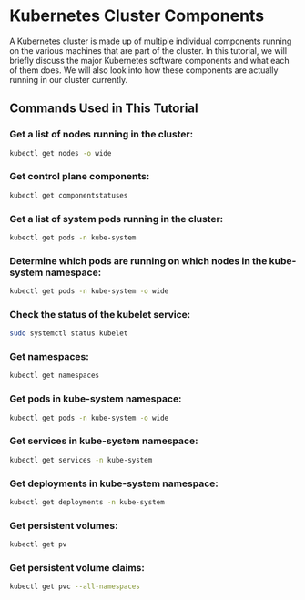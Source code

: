 # Kubernetes Cluster Components

A Kubernetes cluster is made up of multiple individual components running on the various machines that are part of the cluster. In this tutorial, we will briefly discuss the major Kubernetes software components and what each of them does. We will also look into how these components are actually running in our cluster currently.

## Commands Used in This Tutorial

### Get a list of nodes running in the cluster:

```bash
kubectl get nodes -o wide
```

###  Get control plane components:
```bash
kubectl get componentstatuses
```

### Get a list of system pods running in the cluster:

```bash
kubectl get pods -n kube-system
```

### Determine which pods are running on which nodes in the kube-system namespace:

```bash
kubectl get pods -n kube-system -o wide
```

### Check the status of the kubelet service:

```bash
sudo systemctl status kubelet
```

### Get namespaces:
```bash
kubectl get namespaces
```

### Get pods in kube-system namespace:

```bash
kubectl get pods -n kube-system -o wide
```

### Get services in kube-system namespace:

```bash
kubectl get services -n kube-system
```

### Get deployments in kube-system namespace:

```bash
kubectl get deployments -n kube-system
```

### Get persistent volumes:

```bash
kubectl get pv
```

### Get persistent volume claims:

```bash
kubectl get pvc --all-namespaces
```

